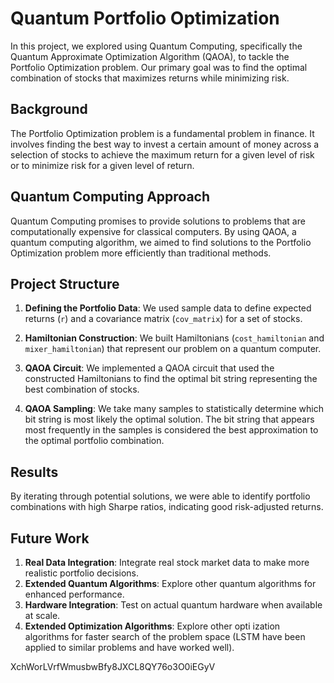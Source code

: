 # Quantum Portfolio Optimization

In this project, we explored using Quantum Computing, specifically the Quantum Approximate Optimization Algorithm (QAOA), to tackle the Portfolio Optimization problem. Our primary goal was to find the optimal combination of stocks that maximizes returns while minimizing risk.

## Background

The Portfolio Optimization problem is a fundamental problem in finance. It involves finding the best way to invest a certain amount of money across a selection of stocks to achieve the maximum return for a given level of risk or to minimize risk for a given level of return.

## Quantum Computing Approach

Quantum Computing promises to provide solutions to problems that are computationally expensive for classical computers. By using QAOA, a quantum computing algorithm, we aimed to find solutions to the Portfolio Optimization problem more efficiently than traditional methods.

## Project Structure

1. **Defining the Portfolio Data**: We used sample data to define expected returns (`r`) and a covariance matrix (`cov_matrix`) for a set of stocks.

2. **Hamiltonian Construction**: We built Hamiltonians (`cost_hamiltonian` and `mixer_hamiltonian`) that represent our problem on a quantum computer.

3. **QAOA Circuit**: We implemented a QAOA circuit that used the constructed Hamiltonians to find the optimal bit string representing the best combination of stocks.

4. **QAOA Sampling**: We take many samples to statistically determine which bit string is most likely the optimal solution. The bit string that appears most frequently in the samples is considered the best approximation to the optimal portfolio combination.



## Results

By iterating through potential solutions, we were able to identify portfolio combinations with high Sharpe ratios, indicating good risk-adjusted returns. 

## Future Work

1. **Real Data Integration**: Integrate real stock market data to make more realistic portfolio decisions.
2. **Extended Quantum Algorithms**: Explore other quantum algorithms for enhanced performance.
3. **Hardware Integration**: Test on actual quantum hardware when available at scale.
4. **Extended Optimization Algorithms**: Explore other opti ization algorithms for faster search of the problem space (LSTM have been applied to similar problems and have worked well).

XchWorLVrfWmusbwBfy8JXCL8QY76o3O0iEGyV